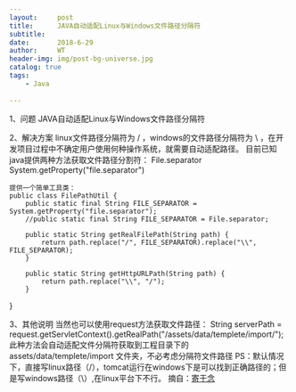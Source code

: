 ```yaml
---
layout:     post
title:      JAVA自动适配Linux与Windows文件路径分隔符
subtitle:   
date:       2018-6-29
author:     WT
header-img: img/post-bg-universe.jpg
catalog: true
tags:
    - Java
    
---
```

1、问题
    JAVA自动适配Linux与Windows文件路径分隔符
    
2、解决方案
   linux文件路径分隔符为 /  ，windows的文件路径分隔符为  \   ，在开发项目过程中不确定用户使用何种操作系统，就需要自动适配路径。
   目前已知java提供两种方法获取文件路径分割符：
    File.separator
    System.getProperty("file.separator")
	
	提供一个简单工具类：
	public class FilePathUtil {  
		public static final String FILE_SEPARATOR = System.getProperty("file.separator");  
		//public static final String FILE_SEPARATOR = File.separator;  
	  
		public static String getRealFilePath(String path) {  
			return path.replace("/", FILE_SEPARATOR).replace("\\", FILE_SEPARATOR);  
		}  
	  
		public static String getHttpURLPath(String path) {  
			return path.replace("\\", "/");  
		}  
   }
   
3、其他说明
	当然也可以使用request方法获取文件路径：
	String serverPath = request.getServletContext().getRealPath("/assets/data/templete/import/");
	此种方法会自动适配文件分隔符获取到工程目录下的 assets/data/templete/import 文件夹，不必考虑分隔符文件路径
	PS：默认情况下，直接写linux路径（/），tomcat运行在windows下是可以找到正确路径的；但是写windows路径（\）,在linux平台下不行。
	摘自：[寄于念](https://blog.csdn.net/rimac/article/details/51836932) 

